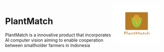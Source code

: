 <img src="promotionals/logo_white_background.png" align="right" width="154px" height="128px" />

# PlantMatch
PlantMatch is a innovative product that incorporates AI computer vision aiming to enable cooperation between smallholder farmers in Indonesia
